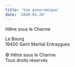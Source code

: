 ```yaml
---
title: 'Vue panoramique'
date: '2020-01-20'
---
```


Hêtre sous le Charme

<p class="small">
Le Bourg<br/>
19400 Saint Martial Entraygues
<br/><br/>
©️ Hêtre sous le Charme<br/>
Tous droits réservés</p>
